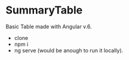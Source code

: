 # SummaryTable
Basic Table made with Angular v.6.
- clone
- npm i 
- ng serve (would be anough to run it locally).



